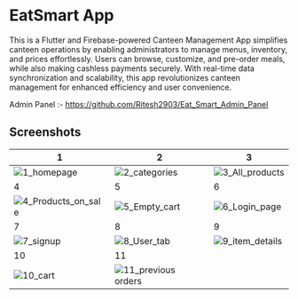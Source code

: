 
# EatSmart App

This is a Flutter and Firebase-powered Canteen Management App simplifies canteen operations by enabling administrators to manage menus, inventory, and prices effortlessly. Users can browse, customize, and pre-order meals, while also making cashless payments securely. With real-time data synchronization and scalability, this app revolutionizes canteen management for enhanced efficiency and user convenience.

Admin Panel :- https://github.com/Ritesh2903/Eat_Smart_Admin_Panel

## Screenshots

| 1               |    2            | 3         |
| ---------------------- | ---------------------- | --------- |
| ![1_homepage](https://github.com/Ritesh2903/Eat_Smart_App/assets/100123771/56cdd2fc-2874-461f-a1b0-e4158aab10f1) |![2_categories](https://github.com/Ritesh2903/Eat_Smart_App/assets/100123771/22cdab78-ca17-4a6d-a4ce-b4b915f7b6ab) |![3_All_products](https://github.com/Ritesh2903/Eat_Smart_App/assets/100123771/a84ecfc4-e239-49dc-96ad-446ff4056cbd)|
| 4 | 5 | 6 |
| ![4_Products_on_sale](https://github.com/Ritesh2903/Eat_Smart_App/assets/100123771/e9d3d25f-a3ee-41b0-835c-1072c4297207) |![5_Empty_cart](https://github.com/Ritesh2903/Eat_Smart_App/assets/100123771/cdb28060-42d9-41f4-a928-ca2f228604ce) |![6_Login_page](https://github.com/Ritesh2903/Eat_Smart_App/assets/100123771/69148e31-9b01-41b4-95b5-60d099553bd6) |
| 7 | 8 | 9 |
|  ![7_signup](https://github.com/Ritesh2903/Eat_Smart_App/assets/100123771/33898493-bf54-43a4-a9ef-03fe7c7ac8c3) |![8_User_tab](https://github.com/Ritesh2903/Eat_Smart_App/assets/100123771/909de7c5-3422-4dec-8784-4d24a7be9892) |![9_item_details](https://github.com/Ritesh2903/Eat_Smart_App/assets/100123771/1f7f0e1c-a551-4b40-92cd-86bb34ebf32d) |
| 10 | 11 |  |
|![10_cart](https://github.com/Ritesh2903/Eat_Smart_App/assets/100123771/4829502a-8a9c-40db-be82-1652742ef9d9) |![11_previous orders](https://github.com/Ritesh2903/Eat_Smart_App/assets/100123771/6d1160d2-271c-4313-91c9-eb7728b7a99a)|   |




